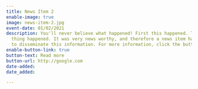 ```yaml
---
title: News Item 2
enable-image: true
image: news-item-2.jpg
event-date: 01/02/2021
description: You'll never believe what happened! First this happened. Then, this other
  thing happened. It was very news worthy, and therefore a news item has been created
  to disseminate this information. For more information, click the button.
enable-button-link: true
button-text: Read more
button-url: http://google.com
date-added: 
date_added: 

---
```

